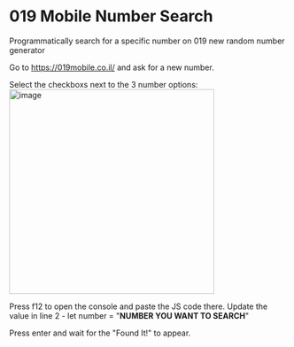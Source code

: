# 019 Mobile Number Search
Programmatically search for a specific number on 019 new random number generator

Go to https://019mobile.co.il/ and ask for a new number.

Select the checkboxs next to the 3 number options:
<img width="370" alt="image" src="https://user-images.githubusercontent.com/40023799/175815686-96e56636-4ecb-4269-ac39-9812892311c2.png">

Press f12 to open the console and paste the JS code there.
Update the value in line 2 - let number = "**NUMBER YOU WANT TO SEARCH**"

Press enter and wait for the "Found It!" to appear.
